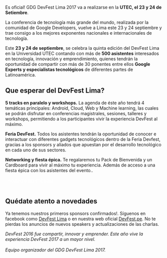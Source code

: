 Es oficial! GDG DevFest Lima 2017 va a realizarse en la **UTEC, el 23 y 24 de Setiembre**.

La conferencia de tecnología más grande del mundo, realizada por la comunidad de Google Developers, vuelve a Lima este 23 y 24 septiembre y trae consigo a los mejores exponentes nacionales e internacionales de tecnología.

Este **23 y 24 de septiembre**, se celebra la quinta edición del DevFest Lima en la Universidad UTEC contando con más de **500 asistentes** interesados en tecnología, innovación y emprendimiento, quienes tendrán la oportunidad de compartir con más de 30 ponentes entre ellos **Google Experts y especialistas tecnológicos** de diferentes partes de Latinoamérica.

## Que esperar del DevFest Lima?

**5 tracks en paralelo y workshops.**
La agenda de éste año tendrá 4 temáticas principales: Android, Cloud, Web y Machine learning, las cuales se podrán disfrutar en conferencias magistrales, sesiones, talleres y workshops, permitiendo a los participantes vivir la experiencia DevFest al máximo.

**Feria DevFest.**
Todos los asistentes tendrán la oportunidad de conocer e interactuar con diferentes gadgets tecnológicos dentro de la Feria Devfest, gracias a los sponsors y aliados que apuestan por el desarrollo tecnológico en cada uno de sus sectores.

**Networking y fiesta épica.**
Te regalaremos tu Pack de Bienvenida y un Cardboard para vivir al máximo tu experiencia. Además de acceso a una fiesta épica con los asistentes del evento..

<div class="text-center">
<a href="http://bit.ly/DevFestLima2017" target="_blank" class="style-scope header-content" style="color: white; ">
  <paper-button class="primary style-scope header-content x-scope paper-button-0" raised="" role="button" tabindex="0" animated="" aria-disabled="false" elevation="1"><iron-icon icon="ticket" style="margin-right: 8px;"></iron-icon>Adquiere tus entradas</paper-button>
</a>
</div>

<br/>

## Quédate atento a novedades

Ya tenemos nuestros primeros sponsors confirmados!. Síguenos en facebook como [DevFest Lima](https://www.facebook.com/DevFestLima/) o en nuestra web oficial [DevFest.pe](https://devfest.pe/). No te pierdas los anuncios de nuevos speakers y actualizaciones de las charlas.

<span><i>
DevFest 2016 fue compartir, innovar y emprender. Este año vive la experiencia DevFest 2017 a un mayor nivel.</br></br>
Equipo organizador del GDG DevFest Lima 2017.
</i></span>
